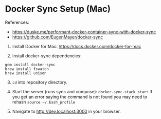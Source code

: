 # Docker Sync Setup (Mac)
References: 
- https://duske.me/performant-docker-container-sync-with-docker-sync
- https://github.com/EugenMayer/docker-sync

1) Install Docker for Mac: https://docs.docker.com/docker-for-mac

2) Install docker-sync dependencies:
```
gem install docker-sync
brew install fswatch
brew install unison
```

3) ```cd``` into repository directory.

3) Start the server (runs sync and compose):
```docker-sync-stack start```
 If you get an error saying the command is not found you may need to rehash ```source ~/.bash_profile```

4) Navigate to http://dev.localhost:3000 in your browser.
